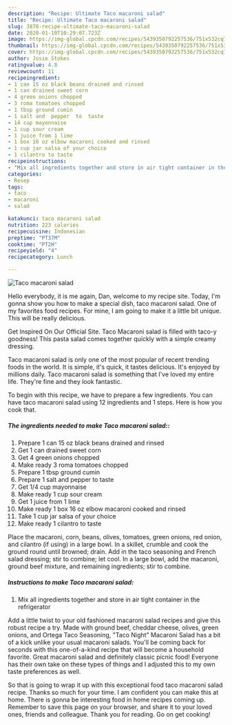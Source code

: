 ```yaml
---
description: "Recipe: Ultimate Taco macaroni salad"
title: "Recipe: Ultimate Taco macaroni salad"
slug: 3878-recipe-ultimate-taco-macaroni-salad
date: 2020-01-10T10:29:07.723Z
image: https://img-global.cpcdn.com/recipes/5439350792257536/751x532cq70/taco-macaroni-salad-recipe-main-photo.jpg
thumbnail: https://img-global.cpcdn.com/recipes/5439350792257536/751x532cq70/taco-macaroni-salad-recipe-main-photo.jpg
cover: https://img-global.cpcdn.com/recipes/5439350792257536/751x532cq70/taco-macaroni-salad-recipe-main-photo.jpg
author: Josie Stokes
ratingvalue: 4.8
reviewcount: 11
recipeingredient:
- 1 can 15 oz black beans drained and rinsed
- 1 can drained sweet corn
- 4 green onions chopped
- 3 roma tomatoes chopped
- 1 tbsp ground cumin
- 1 salt and  pepper  to  taste
- 14 cup mayonnaise
- 1 cup sour cream
- 1 juice from 1 lime
- 1 box 16 oz elbow macaroni cooked and rinsed
- 1 cup jar salsa of your choice
- 1 cilantro to taste
recipeinstructions:
- "Mix all ingredients together and store in air tight container in the refrigerator"
categories:
- Resep
tags:
- taco
- macaroni
- salad

katakunci: taco macaroni salad
nutrition: 223 calories
recipecuisine: Indonesian
preptime: "PT37M"
cooktime: "PT2H"
recipeyield: "4"
recipecategory: Lunch

---
```



![Taco macaroni salad](https://img-global.cpcdn.com/recipes/5439350792257536/751x532cq70/taco-macaroni-salad-recipe-main-photo.jpg)

Hello everybody, it is me again, Dan, welcome to my recipe site. Today, I'm gonna show you how to make a special dish, taco macaroni salad. One of my favorites food recipes. For mine, I am going to make it a little bit unique. This will be really delicious.

Get Inspired On Our Official Site. Taco Macaroni salad is filled with taco-y goodness! This pasta salad comes together quickly with a simple creamy dressing.

Taco macaroni salad is only one of the most popular of recent trending foods in the world. It is simple, it's quick, it tastes delicious. It's enjoyed by millions daily. Taco macaroni salad is something that I've loved my entire life. They're fine and they look fantastic.


To begin with this recipe, we have to prepare a few ingredients. You can have taco macaroni salad using 12 ingredients and 1 steps. Here is how you cook that.

##### The ingredients needed to make Taco macaroni salad::

1. Prepare 1 can 15 oz black beans drained and rinsed
1. Get 1 can drained sweet corn
1. Get 4 green onions chopped
1. Make ready 3 roma tomatoes chopped
1. Prepare 1 tbsp ground cumin
1. Prepare 1 salt and  pepper  to  taste
1. Get 1/4 cup mayonnaise
1. Make ready 1 cup sour cream
1. Get 1 juice from 1 lime
1. Make ready 1 box 16 oz elbow macaroni cooked and rinsed
1. Take 1 cup jar salsa of your choice
1. Make ready 1 cilantro to taste


Place the macaroni, corn, beans, olives, tomatoes, green onions, red onion, and cilantro (if using) in a large bowl. In a skillet, crumble and cook the ground round until browned; drain. Add in the taco seasoning and French salad dressing; stir to combine; let cool. In a large bowl, add the macaroni, ground beef mixture, and remaining ingredients; stir to combine. 

##### Instructions to make Taco macaroni salad:

1. Mix all ingredients together and store in air tight container in the refrigerator


Add a little twist to your old fashioned macaroni salad recipes and give this robust recipe a try. Made with ground beef, cheddar cheese, olives, green onions, and Ortega Taco Seasoning, &#34;Taco Night&#34; Macaroni Salad has a bit of a kick unlike your usual macaroni salads. You&#39;ll be coming back for seconds with this one-of-a-kind recipe that will become a household favorite. Great macaroni salad and definitely classic picnic food! Everyone has their own take on these types of things and I adjusted this to my own taste preferences as well. 

So that is going to wrap it up with this exceptional food taco macaroni salad recipe. Thanks so much for your time. I am confident you can make this at home. There is gonna be interesting food in home recipes coming up. Remember to save this page on your browser, and share it to your loved ones, friends and colleague. Thank you for reading. Go on get cooking!
